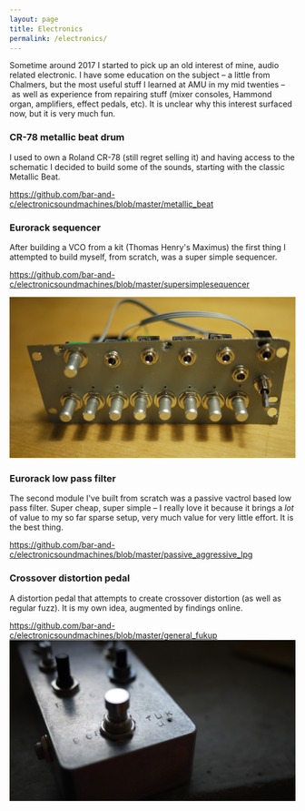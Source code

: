 ```yaml
---
layout: page
title: Electronics
permalink: /electronics/
---
```


Sometime around 2017 I started to pick up an old interest of mine, audio related electronic. I have some education on the subject – a little from Chalmers, but the most useful stuff I learned at AMU in my mid twenties – as well as experience from repairing stuff (mixer consoles, Hammond organ, amplifiers, effect pedals, etc).
It is unclear why this interest surfaced now, but it is very much fun. 

### CR-78 metallic beat drum
I used to own a Roland CR-78 (still regret selling it) and having access to the schematic I decided to build some of the sounds, starting with the classic Metallic Beat. 

<https://github.com/bar-and-c/electronicsoundmachines/blob/master/metallic_beat>


### Eurorack sequencer
After building a VCO from a kit (Thomas Henry's Maximus) the first thing I attempted to build myself, from scratch, was a super simple sequencer.

<https://github.com/bar-and-c/electronicsoundmachines/blob/master/supersimplesequencer>

![SSS-1](sss1.jpg "Super Simple Sequencer")


### Eurorack low pass filter
The second module I've built from scratch was a passive vactrol based low pass filter. Super cheap, super simple – I really love it because it brings a *lot* of value to my so far sparse setup, very much value for very little effort. It is the best thing.

<https://github.com/bar-and-c/electronicsoundmachines/blob/master/passive_aggressive_lpg>

### Crossover distortion pedal
A distortion pedal that attempts to create crossover distortion (as well as regular fuzz). It is my own idea, augmented by findings online.

<https://github.com/bar-and-c/electronicsoundmachines/blob/master/general_fukup>
![General Fukup](gen_fukup.jpg "General Fukup")
